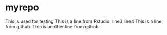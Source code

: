 # myrepo
This is used for testing
This is a line from Rstudio.
line3
line4
This is a line from github.
This is another line from github.
